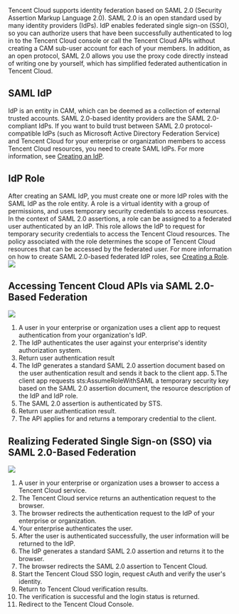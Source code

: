 Tencent Cloud supports identity federation based on SAML 2.0 (Security Assertion Markup Language 2.0). SAML 2.0 is an open standard used by many identity providers (IdPs). IdP enables federated single sign-on (SSO), so you can authorize users that have been successfully authenticated to log in to the Tencent Cloud console or call the Tencent Cloud APIs without creating a CAM sub-user account for each of your members. In addition, as an open protocol, SAML 2.0 allows you use the proxy code directly instead of writing one by yourself, which has simplified federated authentication in Tencent Cloud.

## SAML IdP

IdP is an entity in CAM, which can be deemed as a collection of external trusted accounts. SAML 2.0-based identity providers are the SAML 2.0-compliant IdPs. If you want to build trust between SAML 2.0 protocol-compatible IdPs (such as Microsoft Active Directory Federation Service) and Tencent Cloud for your enterprise or organization members to access Tencent Cloud resources, you need to create SAML IdPs. For more information, see [Creating an IdP](https://intl.cloud.tencent.com/document/product/598/30391).

## IdP Role

After creating an SAML IdP, you must create one or more IdP roles with the SAML IdP as the role entity. A role is a virtual identity with a group of permissions, and uses temporary security credentials to access resources. In the context of SAML 2.0 assertions, a role can be assigned to a federated user authenticated by an IdP. This role allows the IdP to request for temporary security credentials to access the Tencent Cloud resources. The policy associated with the role determines the scope of Tencent Cloud resources that can be accessed by the federated user. For more information on how to create SAML 2.0-based federated IdP roles, see [Creating a Role](https://intl.cloud.tencent.com/document/product/598/19381).
![](https://main.qcloudimg.com/raw/86f82050ccb875c96864b11561acea9a.png)

## Accessing Tencent Cloud APIs via SAML 2.0-Based Federation

![](https://main.qcloudimg.com/raw/65eb02712b75d7bfcbba509b8f10be7c.png)
1.	A user in your enterprise or organization uses a client app to request authentication from your organization's IdP.
2.	The IdP authenticates the user against your enterprise's identity authorization system.
3.	Return user authentication result
4.	The IdP generates a standard SAML 2.0 assertion document based on the user authentication result and sends it back to the client app.
5.The client app requests sts:AssumeRoleWithSAML a temporary security key based on the SAML 2.0 assertion document, the resource description of the IdP and IdP role.
6.	The SAML 2.0 assertion is authenticated by STS.
7.	Return user authentication result.
8.	The API applies for and returns a temporary credential to the client.

## Realizing Federated Single Sign-on (SSO) via SAML 2.0-Based Federation
![](https://main.qcloudimg.com/raw/10d90eb5e5f91927e873cec8dc0e5823.png)
1. A user in your enterprise or organization uses a browser to access a Tencent Cloud service.
2. The Tencent Cloud service returns an authentication request to the browser.
3. The browser redirects the authentication request to the IdP of your enterprise or organization.
4. Your enterprise authenticates the user.
5. After the user is authenticated successfully, the user information will be returned to the IdP.
6. The IdP generates a standard SAML 2.0 assertion and returns it to the browser.
7. The browser redirects the SAML 2.0 assertion to Tencent Cloud.
8. Start the Tencent Cloud SSO login, request cAuth and verify the user's identity.
9. Return to Tencent Cloud verification results.
10. The verification is successful and the login status is returned.
11. Redirect to the Tencent Cloud Console.




